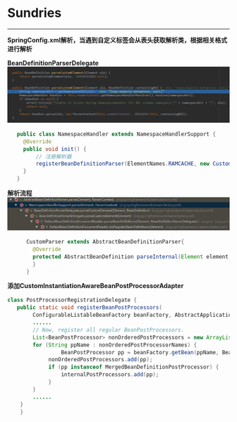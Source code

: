 # Sundries
****
**SpringConfig.xml解析，当遇到自定义标签会从表头获取解析类，根据相关格式进行解析**

**BeanDefinitionParserDelegate**
![image](image/parseCustomElement.png)

```java
   public class NamespaceHandler extends NamespaceHandlerSupport {
	 @Override
	 public void init() {
		 // 注册解析器
		 registerBeanDefinitionParser(ElementNames.RAMCACHE, new CustomParser());
	 }
   }
```
**解析流程**
   ![image](image/parseElement.png)
   
```java
      CustomParser extends AbstractBeanDefinitionParser{
        @Override
        protected AbstractBeanDefinition parseInternal(Element element, ParserContext parserContext) {
        }
      }
```

**添加CustomInstantiationAwareBeanPostProcessorAdapter**
```java
class PostProcessorRegistrationDelegate {
   public static void registerBeanPostProcessors(
		ConfigurableListableBeanFactory beanFactory, AbstractApplicationContext applicationContext) {
		......
		// Now, register all regular BeanPostProcessors.
		List<BeanPostProcessor> nonOrderedPostProcessors = new ArrayList<BeanPostProcessor>();
		for (String ppName : nonOrderedPostProcessorNames) {
	             BeanPostProcessor pp = beanFactory.getBean(ppName, BeanPostProcessor.class);
		     nonOrderedPostProcessors.add(pp);
		     if (pp instanceof MergedBeanDefinitionPostProcessor) {
		         internalPostProcessors.add(pp);
		     }
		}
		......
	}
    }
```
